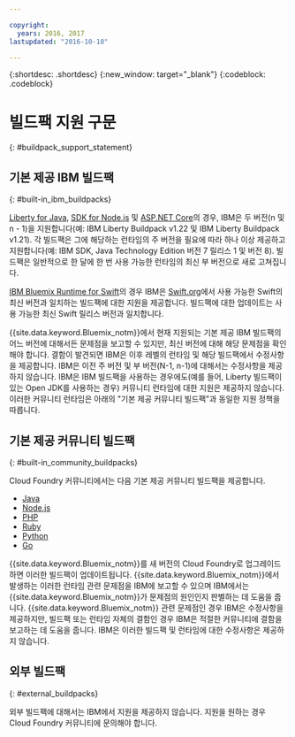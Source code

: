 ```yaml
---

copyright:
  years: 2016, 2017
lastupdated: "2016-10-10"

---
```


{:shortdesc: .shortdesc}
{:new_window: target="_blank"}
{:codeblock: .codeblock}

# 빌드팩 지원 구문
{: #buildpack_support_statement}


## 기본 제공 IBM 빌드팩
{: #built-in_ibm_buildpacks}

[Liberty for Java](/docs/runtimes/liberty/index.html), [SDK for Node.js](/docs/runtimes/nodejs/index.html) 및 [ASP.NET Core](/docs/runtimes/dotnet/index.html)의 경우, IBM은 두 버전(n 및 n - 1)을 지원합니다(예: IBM Liberty Buildpack v1.22 및 IBM Liberty Buildpack v1.21). 각 빌드팩은 그에 해당하는 런타임의 주 버전을 필요에 따라 하나 이상 제공하고 지원합니다(예: IBM SDK, Java Technology Edition 버전 7 릴리스 1 및 버전 8). 빌드팩은 일반적으로 한 달에 한 번 사용 가능한 런타임의 최신 부 버전으로 새로 고쳐집니다. 

[IBM Bluemix Runtime for Swift](/docs/runtimes/swift/index.html)의 경우 IBM은 [Swift.org](http://swift.org)에서 사용 가능한 Swift의 최신 버전과 일치하는 빌드팩에 대한 지원을 제공합니다. 빌드팩에 대한 업데이트는 사용 가능한 최신 Swift 릴리스 버전과 일치합니다. 

{{site.data.keyword.Bluemix_notm}}에서 현재 지원되는 기본 제공 IBM 빌드팩의 어느 버전에 대해서든 문제점을 보고할 수 있지만, 최신 버전에 대해 해당 문제점을 확인해야 합니다. 결함이 발견되면 IBM은 이후 레벨의 런타임 및 해당 빌드팩에서 수정사항을 제공합니다. IBM은 이전 주 버전 및 부 버전(N-1, n-1)에 대해서는 수정사항을 제공하지 않습니다. IBM은 IBM 빌드팩을 사용하는 경우에도(예를 들어, Liberty 빌드팩이 있는 Open JDK를 사용하는 경우) 커뮤니티 런타임에 대한 지원은 제공하지 않습니다. 이러한 커뮤니티 런타임은 아래의 "기본 제공 커뮤니티 빌드팩"과 동일한 지원 정책을 따릅니다. 

## 기본 제공 커뮤니티 빌드팩
{: #built-in_community_buildpacks}

Cloud Foundry 커뮤니티에서는 다음 기본 제공 커뮤니티 빌드팩을 제공합니다. 

* [Java](/docs/runtimes/tomcat/index.html)
* [Node.js](https://github.com/cloudfoundry/nodejs-buildpack)
* [PHP](/docs/runtimes/php/index.html)
* [Ruby](/docs/runtimes/ruby/index.html)
* [Python](/docs/runtimes/python/index.html)
* [Go](/docs/runtimes/go/index.html)

{{site.data.keyword.Bluemix_notm}}를 새 버전의 Cloud Foundry로 업그레이드하면 이러한 빌드팩이 업데이트됩니다. {{site.data.keyword.Bluemix_notm}}에서 발생하는 이러한 런타임 관련 문제점을 IBM에 보고할 수 있으며 IBM에서는 {{site.data.keyword.Bluemix_notm}}가 문제점의 원인인지 판별하는 데 도움을 줍니다. {{site.data.keyword.Bluemix_notm}} 관련 문제점인 경우 IBM은 수정사항을 제공하지만, 빌드팩 또는 런타임 자체의 결함인 경우 IBM은 적절한 커뮤니티에 결함을 보고하는 데 도움을 줍니다. IBM은 이러한 빌드팩 및 런타임에 대한 수정사항은 제공하지 않습니다. 

## 외부 빌드팩
{: #external_buildpacks}


외부 빌드팩에 대해서는 IBM에서 지원을 제공하지 않습니다. 지원을 원하는 경우 Cloud Foundry 커뮤니티에 문의해야 합니다. 
